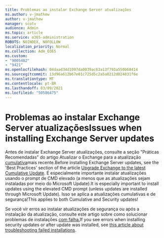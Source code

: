 ```yaml
---
title: Problemas ao instalar Exchange Server atualizações
ms.author: v-jmathew
author: v-jmathew
manager: scotv
audience: Admin
ms.topic: article
ms.service: o365-administration
ROBOTS: NOINDEX, NOFOLLOW
localization_priority: Normal
ms.collection: Adm_O365
ms.custom:
- "9005482"
- "9421"
ms.openlocfilehash: 04daad34d1097da0039ac63a13f793a550b68414
ms.sourcegitcommit: 13d96a612b67e01c725d5c2a5a0212d824031f6e
ms.translationtype: MT
ms.contentlocale: pt-BR
ms.lasthandoff: 03/09/2021
ms.locfileid: "50586475"
---
```

# <a name="issues-when-installing-exchange-server-updates"></a><span data-ttu-id="8e580-102">Problemas ao instalar Exchange Server atualizações</span><span class="sxs-lookup"><span data-stu-id="8e580-102">Issues when installing Exchange Server updates</span></span>

<span data-ttu-id="8e580-103">Antes de instalar Exchange Server atualizações, consulte a seção "Práticas Recomendadas" do artigo Atualizar o Exchange para a atualização [cumulativa](https://docs.microsoft.com/Exchange/plan-and-deploy/install-cumulative-updates)mais recente.</span><span class="sxs-lookup"><span data-stu-id="8e580-103">Before installing Exchange Server updates, see the 'Best Practices' section of the article [Upgrade Exchange to the latest Cumulative Update](https://docs.microsoft.com/Exchange/plan-and-deploy/install-cumulative-updates).</span></span> <span data-ttu-id="8e580-104">É especialmente importante instalar atualizações usando o prompt de CMD elevado (a menos que as atualizações sejam instaladas por meio do Microsoft Update).</span><span class="sxs-lookup"><span data-stu-id="8e580-104">It is especially important to install updates using the elevated CMD prompt (unless updates are installed through Microsoft Update).</span></span> <span data-ttu-id="8e580-105">Isso se aplica a atualizações cumulativas e de segurança!</span><span class="sxs-lookup"><span data-stu-id="8e580-105">This applies to both Cumulative and Security updates!</span></span>

<span data-ttu-id="8e580-106">Se você vir erros ao instalar atualizações de segurança ou após a instalação da atualização, consulte este artigo sobre como solucionar problemas de instalações [com falha.](https://aka.ms/exupdatefaq)</span><span class="sxs-lookup"><span data-stu-id="8e580-106">If you see errors when installing security updates or after update was installed, see [this article about troubleshooting failed installations](https://aka.ms/exupdatefaq).</span></span>

